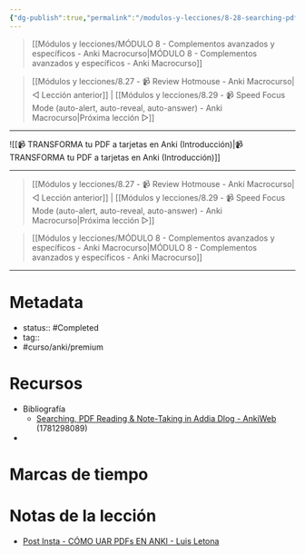 ```yaml
---
{"dg-publish":true,"permalink":"/modulos-y-lecciones/8-28-searching-pdf-reading-and-note-taking-in-add-dialog-anki-macrocurso/","noteIcon":"","updated":"2024-05-21T22:13:58.735+02:00"}
---
```



> [[Módulos y lecciones/MÓDULO 8 - Complementos avanzados y específicos - Anki Macrocurso\|MÓDULO 8 - Complementos avanzados y específicos - Anki Macrocurso]]

> [[Módulos y lecciones/8.27 - 📹 Review Hotmouse - Anki Macrocurso\|◁ Lección anterior]] | [[Módulos y lecciones/8.29 - 📹 Speed Focus Mode (auto-alert, auto-reveal, auto-answer) - Anki Macrocurso\|Próxima lección ▷]]

---

![[📹 TRANSFORMA tu PDF a tarjetas en Anki (Introducción)\|📹 TRANSFORMA tu PDF a tarjetas en Anki (Introducción)]]


---

> [[Módulos y lecciones/8.27 - 📹 Review Hotmouse - Anki Macrocurso\|◁ Lección anterior]] | [[Módulos y lecciones/8.29 - 📹 Speed Focus Mode (auto-alert, auto-reveal, auto-answer) - Anki Macrocurso\|Próxima lección ▷]]

> [[Módulos y lecciones/MÓDULO 8 - Complementos avanzados y específicos - Anki Macrocurso\|MÓDULO 8 - Complementos avanzados y específicos - Anki Macrocurso]]

---

# Metadata
- status:: #Completed 
- tag:: 
- #curso/anki/premium  

# Recursos
- Bibliografía
	- [Searching, PDF Reading & Note-Taking in Addia Dlog - AnkiWeb](https://ankiweb.net/shared/info/1781298089) (1781298089)
- 

# Marcas de tiempo


# Notas de la lección
- [Post Insta - CÓMO UAR PDFs EN ANKI - Luis Letona](https://www.instagram.com/p/CmSDycyP0OG/?hl=es&img_index=5)